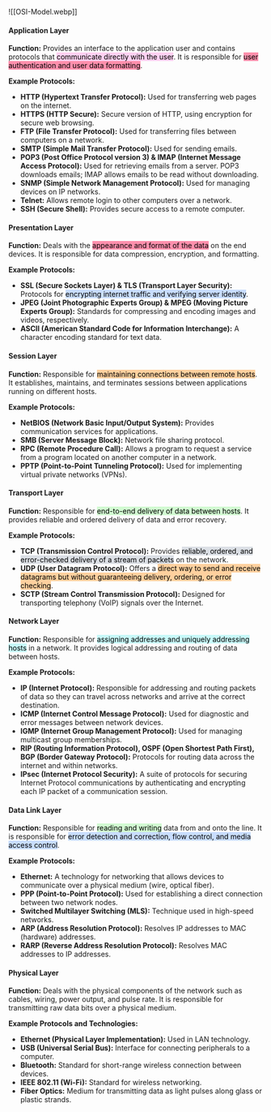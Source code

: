 
![[OSI-Model.webp]]


#### Application Layer

**Function:** Provides an interface to the application user and contains protocols that <mark style="background: #FFB8EBA6;">communicate directly with the user</mark>. It is responsible for <mark style="background: #FF5582A6;">user authentication and user data formatting</mark>.

**Example Protocols:**
- **HTTP (Hypertext Transfer Protocol):** Used for transferring web pages on the internet.
- **HTTPS (HTTP Secure):** Secure version of HTTP, using encryption for secure web browsing.
- **FTP (File Transfer Protocol):** Used for transferring files between computers on a network.
- **SMTP (Simple Mail Transfer Protocol):** Used for sending emails.
- **POP3 (Post Office Protocol version 3) & IMAP (Internet Message Access Protocol):** Used for retrieving emails from a server. POP3 downloads emails; IMAP allows emails to be read without downloading.
- **SNMP (Simple Network Management Protocol):** Used for managing devices on IP networks.
- **Telnet:** Allows remote login to other computers over a network.
- **SSH (Secure Shell):** Provides secure access to a remote computer.

#### Presentation Layer

**Function:** Deals with the <mark style="background: #FF5582A6;">appearance and format of the data</mark> on the end devices. It is responsible for data compression, encryption, and formatting.

**Example Protocols:**
- **SSL (Secure Sockets Layer) & TLS (Transport Layer Security):** Protocols for <mark style="background: #ADCCFFA6;">encrypting internet traffic and verifying server identity</mark>.
- **JPEG (Joint Photographic Experts Group) & MPEG (Moving Picture Experts Group):** Standards for compressing and encoding images and videos, respectively.
- **ASCII (American Standard Code for Information Interchange):** A character encoding standard for text data.

#### Session Layer

**Function:** Responsible for <mark style="background: #FFB86CA6;">maintaining connections between remote hosts</mark>. It establishes, maintains, and terminates sessions between applications running on different hosts.

**Example Protocols:**
- **NetBIOS (Network Basic Input/Output System):** Provides communication services for applications.
- **SMB (Server Message Block):** Network file sharing protocol.
- **RPC (Remote Procedure Call):** Allows a program to request a service from a program located on another computer in a network.
- **PPTP (Point-to-Point Tunneling Protocol):** Used for implementing virtual private networks (VPNs).

#### Transport Layer

**Function:** Responsible for <mark style="background: #BBFABBA6;">end-to-end delivery of data between hosts</mark>. It provides reliable and ordered delivery of data and error recovery.

**Example Protocols:**
- **TCP (Transmission Control Protocol):** Provides <mark style="background: #CACFD9A6;">reliable, ordered, and error-checked delivery of a stream of packets</mark> on the network.
- **UDP (User Datagram Protocol):** Offers a <mark style="background: #FFB86CA6;">direct way to send and receive datagrams but without guaranteeing delivery, ordering, or error checking</mark>.
- **SCTP (Stream Control Transmission Protocol):** Designed for transporting telephony (VoIP) signals over the Internet.

#### Network Layer

**Function:** Responsible for <mark style="background: #ABF7F7A6;">assigning addresses and uniquely addressing hosts</mark> in a network. It provides logical addressing and routing of data between hosts.

**Example Protocols:**
- **IP (Internet Protocol):** Responsible for addressing and routing packets of data so they can travel across networks and arrive at the correct destination.
- **ICMP (Internet Control Message Protocol):** Used for diagnostic and error messages between network devices.
- **IGMP (Internet Group Management Protocol):** Used for managing multicast group memberships.
- **RIP (Routing Information Protocol), OSPF (Open Shortest Path First), BGP (Border Gateway Protocol):** Protocols for routing data across the internet and within networks.
- **IPsec (Internet Protocol Security):** A suite of protocols for securing Internet Protocol communications by authenticating and encrypting each IP packet of a communication session.

#### Data Link Layer

**Function:** Responsible for <mark style="background: #BBFABBA6;">reading and writing</mark> data from and onto the line. It is responsible for <mark style="background: #ADCCFFA6;">error detection and correction, flow control, and media access control</mark>.

**Example Protocols:**
- **Ethernet:** A technology for networking that allows devices to communicate over a physical medium (wire, optical fiber).
- **PPP (Point-to-Point Protocol):** Used for establishing a direct connection between two network nodes.
- **Switched Multilayer Switching (MLS):** Technique used in high-speed networks.
- **ARP (Address Resolution Protocol):** Resolves IP addresses to MAC (hardware) addresses.
- **RARP (Reverse Address Resolution Protocol):** Resolves MAC addresses to IP addresses.

#### Physical Layer

**Function:** Deals with the physical components of the network such as cables, wiring, power output, and pulse rate. It is responsible for transmitting raw data bits over a physical medium.

**Example Protocols and Technologies:**
- **Ethernet (Physical Layer Implementation):** Used in LAN technology.
- **USB (Universal Serial Bus):** Interface for connecting peripherals to a computer.
- **Bluetooth:** Standard for short-range wireless connection between devices.
- **IEEE 802.11 (Wi-Fi):** Standard for wireless networking.
- **Fiber Optics:** Medium for transmitting data as light pulses along glass or plastic strands.
